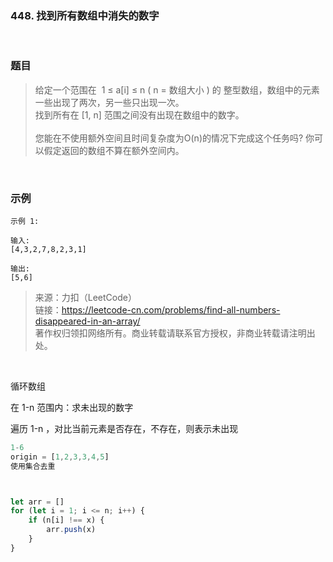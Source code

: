 ### 448. 找到所有数组中消失的数字

<br>

### 题目

> 给定一个范围在  1 ≤ a[i] ≤ n ( n = 数组大小 ) 的 整型数组，数组中的元素一些出现了两次，另一些只出现一次。<br>
找到所有在 [1, n] 范围之间没有出现在数组中的数字。<br>  
您能在不使用额外空间且时间复杂度为O(n)的情况下完成这个任务吗? 你可以假定返回的数组不算在额外空间内。

<br>

### 示例
```
示例 1:

输入:
[4,3,2,7,8,2,3,1]

输出:
[5,6]
```

>来源：力扣（LeetCode）<br>
链接：https://leetcode-cn.com/problems/find-all-numbers-disappeared-in-an-array/<br>
著作权归领扣网络所有。商业转载请联系官方授权，非商业转载请注明出处。

<br>

循环数组

在 1-n 范围内：求未出现的数字

遍历 1-n ，对比当前元素是否存在，不存在，则表示未出现

```javascript
1-6
origin = [1,2,3,3,4,5]
使用集合去重



let arr = []
for (let i = 1; i <= n; i++) {
    if (n[i] !== x) {
        arr.push(x)
    }
}

```
